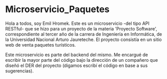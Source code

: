 # Microservicio_Paquetes

Hola a todos, soy Emil Hromek. Este es un microservicio -del tipo API RESTful- que se hizo para un proyecto de la materia 'Proyecto Software', correspondiente al tercer año de la carrera de Ingeniería en Informática, de la Universidad Nacional Arturo Jaureteche. El proyecto consistía en un sitio web de venta paquetes turísticos.

Este microservicio es parte del backend del mismo. Me encargué de escribir la mayor parte del código bajo la dirección de un compañero que diseñó el DER del proyecto (digamos escribí el código en base a sus sugerencias).

